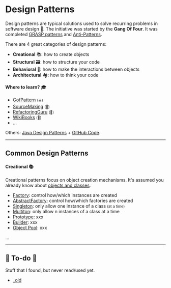 # Design Patterns

<div class="row row-cols-md-2"><div>

Design patterns are typical solutions used to solve recurring problems in software design 🌺. The initiative was started by the **Gang Of Four**. It was completed [GRASP patterns](https://en.wikipedia.org/wiki/GRASP_(object-oriented_design)) and [Anti-Patterns](https://en.wikipedia.org/wiki/Anti-pattern).

There are 4 great categories of design patterns:

* **Creational** 📚: how to create objects
* **Structural** 🗃️: how to structure your code
* **Behavioral** 📮: how to make the interactions between objects
* **Architectural** 🏘️: how to think your code
</div><div>

**Where to learn?** 🎓

* [GofPattern](https://www.gofpattern.com/index.php) <small>(⛪)</small>
* [SourceMaking](https://sourcemaking.com/design_patterns) <small>(🐲)</small>
* [RefactoringGuru](https://refactoring.guru/design-patterns) <small>(👻)</small>
* [WikiBooks](https://en.wikibooks.org/wiki/Introduction_to_Software_Engineering/Architecture/Design_Patterns) <small>(👻)</small>
* ...

Others: [Java Design Patterns](https://java-design-patterns.com/) + [GitHub Code](https://github.com/iluwatar/java-design-patterns).
</div></div>

<hr class="sep-both">

## Common Design Patterns

<div class="row row-cols-md-2"><div>

#### Creational 📚

Creational patterns focus on object creation mechanisms. It's assumed you already know about [objects and classes](/programming-languages/_paradigm/oo.md#classes-and-objects).

* [Factory](creational/factory.md): control how/which instances are created
* [AbstractFactory](creational/abstract.md): control how/which factories are created
* [Singleton](creational/singleton.md): only allow one instance of a class <small>(at a time)</small>
* [Multiton](creational/multiton.md): only allow n instances of a class at a time
* [Prototype](creational/prototype.md): xxx
* [Builder](creational/builder.md): xxx
* [Object Pool](creational/object-pool.md): xxx
</div><div>

...
</div></div>


<hr class="sep-both">

## 👻 To-do 👻

Stuff that I found, but never read/used yet.

<div class="row row-cols-md-2"><div>

* [_old](_old/index.md)
</div><div>


</div></div>